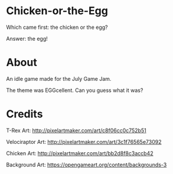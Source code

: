 # Chicken-or-the-Egg

Which came first: the chicken or the egg? 

Answer: the egg!

# About

An idle game made for the July Game Jam.

The theme was EGGcellent. Can you guess what it was?

# Credits

T-Rex Art: http://pixelartmaker.com/art/c8f06cc0c752b51

Velociraptor Art: http://pixelartmaker.com/art/3c1f76565e73092

Chicken Art: http://pixelartmaker.com/art/bb2d8f8c3accb42

Background Art: https://opengameart.org/content/backgrounds-3